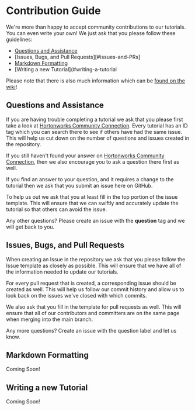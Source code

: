 # Contribution Guide

We're more than happy to accept community contributions to our tutorials. You can even write your own! We just ask that you please follow these guidelines:

- [Questions and Assistance](#questions)
- [Issues, Bugs, and Pull Requests][#issues-and-PRs]
- [Markdown Formatting](#markdown-formatting)
- [Writing a new Tutorial](#writing-a-tutorial

Please note that there is also much information which can be [found on the wiki](https://github.com/hortonworks/tutorials/wiki)!

## <a name="issue"></a> Questions and Assistance

If you are having trouble completing a tutorial we ask that you please first take a look at [Hortonworks Community Connection](https://community.hortonworks.com). Every tutorial has an ID tag which you can search there to see if others have had the same issue. This will help us cut down on the number of questions and issues created in the repository.

If you still haven't found your answer on [Hortonworks Community Connection](https://community.hortonworks.com), then we also encourage you to ask a question there first as well.

If you find an answer to your question, and it requires a change to the tutorial then we ask that you submit an issue here on GitHub.

To help us out we ask that you at least fill in the top portion of the issue template. This will ensure that we can swiftly and accurately update the tutorial so that others can avoid the issue.

Any other questions? Please create an issue with the **question** tag and we will get back to you.

## <a name="issues-and-PRs"></a> Issues, Bugs, and Pull Requests

When creating an Issue in the repository we ask that you please follow the Issue template as closely as possible. This will ensure that we have all of the information needed to update our tutorials.

For every pull request that is created, a corresponding issue should be created as well. This will help us follow our commit history and allow us to look back on the issues we've closed with which commits.

We also ask that you fill in the template for pull requests as well. This will ensure that all of our contributors and committers are on the same page when merging into the main branch.

Any more questions? Create an issue with the question label and let us know.

## <a name="markdown-formatting"></a> Markdown Formatting

Coming Soon!

## <a name="writing-a-tutorial"></a> Writing a new Tutorial

Coming Soon!